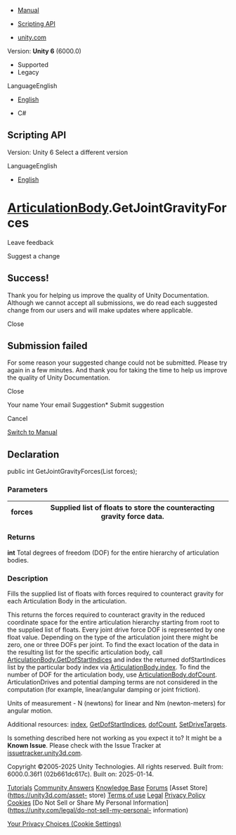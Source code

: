 [ ]()

  * [Manual](../Manual/index.html)
  * [Scripting API](../ScriptReference/index.html)

  * [unity.com](https://unity.com/)

Version: **Unity 6** (6000.0)

  * Supported
  * Legacy

LanguageEnglish

  * [English]()

  * C#

[ ](https://docs.unity3d.com)

## Scripting API

Version: Unity 6 Select a different version

LanguageEnglish

  * [English]()

#  [ArticulationBody](ArticulationBody.html).GetJointGravityForces

Leave feedback

Suggest a change

## Success!

Thank you for helping us improve the quality of Unity Documentation. Although
we cannot accept all submissions, we do read each suggested change from our
users and will make updates where applicable.

Close

## Submission failed

For some reason your suggested change could not be submitted. Please <a>try
again</a> in a few minutes. And thank you for taking the time to help us
improve the quality of Unity Documentation.

Close

Your name Your email Suggestion* Submit suggestion

Cancel

[Switch to Manual](../Manual/class-ArticulationBody.html "Go to
ArticulationBody Component in the Manual")

## Declaration

public int GetJointGravityForces(List<float> forces);

### Parameters

forces | Supplied list of floats to store the counteracting gravity force data.  
---|---  
  
### Returns

**int** Total degrees of freedom (DOF) for the entire hierarchy of
articulation bodies.

### Description

Fills the supplied list of floats with forces required to counteract gravity
for each Articulation Body in the articulation.

This returns the forces required to counteract gravity in the reduced
coordinate space for the entire articulation hierarchy starting from root to
the supplied list of floats. Every joint drive force DOF is represented by one
float value. Depending on the type of the articulation joint there might be
zero, one or three DOFs per joint. To find the exact location of the data in
the resulting list for the specific articulation body, call
[ArticulationBody.GetDofStartIndices](ArticulationBody.GetDofStartIndices.html)
and index the returned dofStartIndices list by the particular body index via
[ArticulationBody.index](ArticulationBody-index.html). To find the number of
DOF for the articulation body, use
[ArticulationBody.dofCount](ArticulationBody-dofCount.html).  
ArticulationDrives and potential damping terms are not considered in the
computation (for example, linear/angular damping or joint friction).  
  
  
Units of measurement - N (newtons) for linear and Nm (newton-meters) for
angular motion.  
  
Additional resources: [index](ArticulationBody-index.html),
[GetDofStartIndices](ArticulationBody.GetDofStartIndices.html),
[dofCount](ArticulationBody-dofCount.html),
[SetDriveTargets](ArticulationBody.SetDriveTargets.html).

Is something described here not working as you expect it to? It might be a
**Known Issue**. Please check with the Issue Tracker at
[issuetracker.unity3d.com](https://issuetracker.unity3d.com).

Copyright ©2005-2025 Unity Technologies. All rights reserved. Built from:
6000.0.36f1 (02b661dc617c). Built on: 2025-01-14.

[Tutorials](https://unity3d.com/learn) [Community
Answers](https://answers.unity3d.com) [Knowledge
Base](https://support.unity3d.com/hc/en-us)
[Forums](https://forum.unity3d.com) [Asset Store](https://unity3d.com/asset-
store) [Terms of use](https://docs.unity3d.com/Manual/TermsOfUse.html)
[Legal](https://unity.com/legal) [Privacy
Policy](https://unity.com/legal/privacy-policy)
[Cookies](https://unity.com/legal/cookie-policy) [Do Not Sell or Share My
Personal Information](https://unity.com/legal/do-not-sell-my-personal-
information)

[Your Privacy Choices (Cookie Settings)](javascript:void\(0\);)

